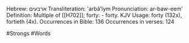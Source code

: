Hebrew: ארבּעים
Transliteration: 'arbâ‛îym
Pronunciation: ar-baw-eem'
Definition: Multiple of [[H702]]; forty: - forty.
KJV Usage: forty (132x), fortieth (4x).
Occurrences in Bible: 136
Occurrences in verses: 124

#Strongs #Words 